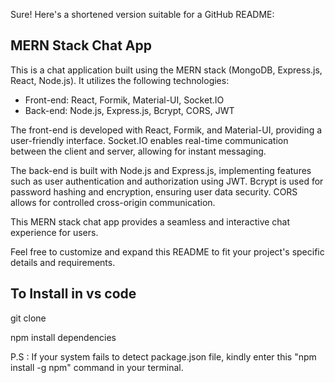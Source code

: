 Sure! Here's a shortened version suitable for a GitHub README:

## MERN Stack Chat App

This is a chat application built using the MERN stack (MongoDB, Express.js, React, Node.js). It utilizes the following technologies:

- Front-end: React, Formik, Material-UI, Socket.IO
- Back-end: Node.js, Express.js, Bcrypt, CORS, JWT

The front-end is developed with React, Formik, and Material-UI, providing a user-friendly interface. Socket.IO enables real-time communication between the client and server, allowing for instant messaging.

The back-end is built with Node.js and Express.js, implementing features such as user authentication and authorization using JWT. Bcrypt is used for password hashing and encryption, ensuring user data security. CORS allows for controlled cross-origin communication.

This MERN stack chat app provides a seamless and interactive chat experience for users.

Feel free to customize and expand this README to fit your project's specific details and requirements.

## To Install in vs code
git clone

npm install dependencies 




P.S : If your system fails to detect package.json file, kindly enter this "npm install -g npm" command in your terminal.
